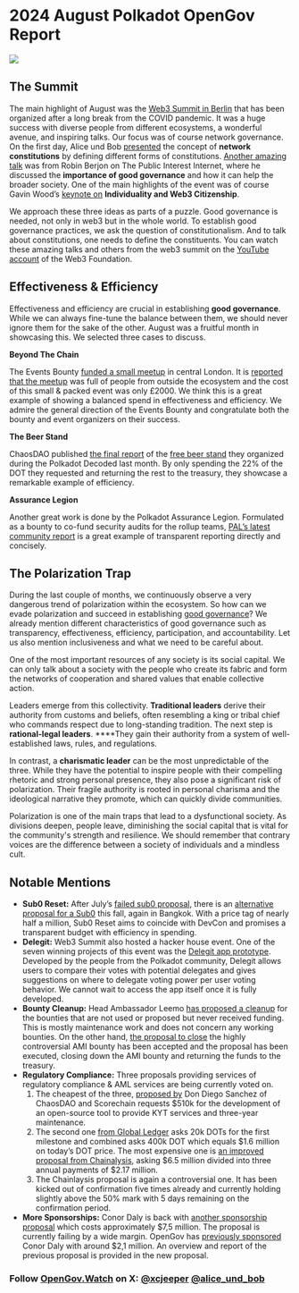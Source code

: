 # 2024 August Polkadot OpenGov Report

![](/img/2024-08-governance-report/summit.png)

## The Summit

The main highlight of August was the [Web3 Summit in Berlin](https://x.com/Web3summit/status/1828019680918810959) that has been organized after a long break from the COVID pandemic. It was a huge success with diverse people from different ecosystems, a wonderful avenue, and inspiring talks. Our focus was of course network governance. On the first day, Alice und Bob [presented](https://youtu.be/sN-4FEnjXTI?si=RgCI8xWwV8JFg4hp) the concept of **network constitutions** by defining different forms of constitutions. [Another amazing talk](https://youtu.be/7Lue8zXYteY?si=WD7cev0shnuNSi4N) was from Robin Berjon on The Public Interest Internet, where he discussed the **importance of good governance** and how it can help the broader society. One of the main highlights of the event was of course Gavin Wood’s [keynote on](https://youtu.be/MrWioikibEI?si=bM6UaXyvh2Vi9c4) **Individuality and Web3 Citizenship**.

We approach these three ideas as parts of a puzzle. Good governance is needed, not only in web3 but in the whole world. To establish good governance practices, we ask the question of constitutionalism. And to talk about constitutions, one needs to define the constituents. You can watch these amazing talks and others from the web3 summit on the [YouTube account](https://www.youtube.com/@WEB3Foundation/videos) of the Web3 Foundation.

## Effectiveness & Efficiency

Effectiveness and efficiency are crucial in establishing **good governance**. While we can always fine-tune the balance between them, we should never ignore them for the sake of the other. August was a fruitful month in showcasing this. We selected three cases to discuss.

**Beyond The Chain**

The Events Bounty [funded a small meetup](https://x.com/dotevents_/status/1820816688608161972) in central London. It is [reported that the meetup](https://x.com/paritytech/status/1820750570275107209/photo/2) was full of people from outside the ecosystem and the cost of this small & packed event was only £2000. We think this is a great example of showing a balanced spend in effectiveness and efficiency. We admire the general direction of the Events Bounty and congratulate both the bounty and event organizers on their success.

**The Beer Stand**

ChaosDAO published [the final report](https://docs.google.com/document/d/1AEvy-WIgMvKydtGc2uB1hvihoivTLxg6QXz_TFAxEWY/pub) of the [free beer stand](https://x.com/ChaosDAO/status/1826359993630957958) they organized during the Polkadot Decoded last month. By only spending the 22% of the DOT they requested and returning the rest to the treasury, they showcase a remarkable example of efficiency.

**Assurance Legion**

Another great work is done by the Polkadot Assurance Legion. Formulated as a bounty to co-fund security audits for the rollup teams, [PAL’s latest community report](https://x.com/PolkadotAssured/status/1816793087810629731) is a great example of transparent reporting directly and concisely.

## The Polarization Trap

During the last couple of months, we continuously observe a very dangerous trend of polarization within the ecosystem. So how can we evade polarization and succeed in establishing [good governance](https://www-unescap-org.webpkgcache.com/doc/-/s/www.unescap.org/sites/default/files/good-governance.pdf)? We already mention different characteristics of good governance such as transparency, effectiveness, efficiency, participation, and accountability. Let us also mention inclusiveness and what we need to be careful about.

One of the most important resources of any society is its social capital. We can only talk about a society with the people who create its fabric and form the networks of cooperation and shared values that enable collective action.

Leaders emerge from this collectivity. **Traditional leaders** derive their authority from customs and beliefs, often resembling a king or tribal chief who commands respect due to long-standing tradition. The next step is **rational-legal leaders**. ****They gain their authority from a system of well-established laws, rules, and regulations.

In contrast, a **charismatic leader** can be the most unpredictable of the three. While they have the potential to inspire people with their compelling rhetoric and strong personal presence, they also pose a significant risk of polarization. Their fragile authority is rooted in personal charisma and the ideological narrative they promote, which can quickly divide communities.

Polarization is one of the main traps that lead to a dysfunctional society. As divisions deepen, people leave, diminishing the social capital that is vital for the community's strength and resilience. We should remember that contrary voices are the difference between a society of individuals and a mindless cult.

## Notable Mentions

- **Sub0 Reset:** After July’s [failed sub0 proposal](https://polkadot.subsquare.io/referenda/927), there is an [alternative proposal for a Sub0](https://polkadot.subsquare.io/referenda/1113) this fall, again in Bangkok. With a price tag of nearly half a million, Sub0 Reset aims to coincide with DevCon and promises a transparent budget with efficiency in spending.
- **Delegit:** Web3 Summit also hosted a hacker house event. One of the seven winning projects of this event was the [Delegit app prototype](https://x.com/joinwebzero/status/1826892668342825184). Developed by the people from the Polkadot community, Delegit allows users to compare their votes with potential delegates and gives suggestions on where to delegate voting power per user voting behavior. We cannot wait to access the app itself once it is fully developed.
- **Bounty Cleanup:** Head Ambassador Leemo [has proposed a cleanup](https://polkadot.subsquare.io/referenda/1098) for the bounties that are not used or proposed but never received funding. This is mostly maintenance work and does not concern any working bounties. On the other hand, [the proposal to close](https://polkadot.subsquare.io/referenda/1033) the highly controversial AMI bounty has been accepted and the proposal has been executed, closing down the AMI bounty and returning the funds to the treasury.
- **Regulatory Compliance:** Three proposals providing services of regulatory compliance & AML services are being currently voted on.
    1. The cheapest of the three, [proposed by](https://polkadot.subsquare.io/referenda/1083) Don Diego Sanchez of ChaosDAO and Scorechain requests $510k for the development of an open-source tool to provide KYT services and three-year maintenance. 
    2. The second one [from Global Ledger](https://polkadot.subsquare.io/referenda/1121) asks 20k DOTs for the first milestone and combined asks 400k DOT which equals $1.6 million on today’s DOT price. The most expensive one is [an improved proposal from Chainalysis](https://polkadot.subsquare.io/referenda/1065), asking $6.5 million divided into three annual payments of $2.17 million. 
    3. The Chainlaysis proposal is again a controversial one. It has been kicked out of confirmation five times already and currently holding slightly above the 50% mark with 5 days remaining on the confirmation period.
- **More Sponsorships:** Conor Daly is back with [another sponsorship proposal](https://polkadot.subsquare.io/referenda/1111) which costs approximately $7,5 million. The proposal is currently failing by a wide margin. OpenGov has [previously sponsored](https://polkadot.subsquare.io/referenda/514) Conor Daly with around $2,1 million. An overview and report of the previous proposal is provided in the new proposal.

### Follow [OpenGov.Watch](http://OpenGov.Watch) on X: [@xcjeeper](https://twitter.com/xcjeeper) [@alice_und_bob](https://twitter.com/alice_und_bob)[](https://www.opengov.watch/reports/governance-reports/2024-06-governance-report#follow-opengovwatch)